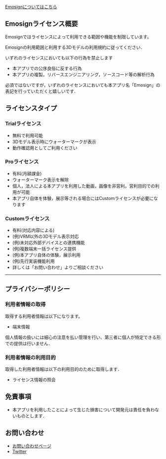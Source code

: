 [Emosignについてはこちら](https://akihiro0105.github.io/EmosignLandingPage/)

## Emosignライセンス概要
Emosignではライセンスによって利用できる範囲や機能を制限しています。

Emosignの利用範囲と利用する3Dモデルの利用規約に従ってください．

いずれのライセンスにおいても以下の行為を禁止します
- 本アプリでの公序良俗に反する行為
- 本アプリの複製，リバースエンジニアリング，ソースコード等の解析行為

必須ではないですが，いずれのライセンスにおいても本アプリ名「Emosign」の表記を行っていただくと嬉しいです．

## ライセンスタイプ
### Trialライセンス
- 無料で利用可能
- 3Dモデル表示時にウォーターマークが表示
- 動作確認用としてご利用ください

### Proライセンス
- 有料(月額課金)
- ウォーターマーク表示を解除
- 個人，法人による本アプリを利用した動画，画像を非営利，営利目的での利用が可能
- 本アプリ自体を体験，展示等される場合にはCustomライセンスが必要になります

### Customライセンス
- 有料(対応内容による)
- (例)VRM以外の3Dモデル表示対応
- (例)未対応外部デバイスとの連携機能
- (例)複数端末一括ライセンス提供
- (例)本アプリ自体の体験，展示利用
- (例)先行実装機能利用
- 詳しくは「お問い合わせ」よりご相談ください

-----

## プライバシーポリシー
### 利用者情報の取得
取得する利用者情報は以下になります。
- 端末情報

個人情報の扱いには細心の注意を払い管理を行い、第三者に個人が特定できる形での提供は行いません．

### 利用者情報の利用目的
取得した利用者情報は以下の利用目的のために取得します．
- ライセンス情報の照会

## 免責事項
- 本アプリを利用したことによって生じた損害について開発元は責任を負わないものとします．

## お問い合わせ
- [お問い合わせページ](https://docs.google.com/forms/d/e/1FAIpQLSeM6epPLYCkLF4ngk_GQKEzkqP9Fn1FzsuyhnKS3RJylz_Klg/viewform)
- [Twitter](https://twitter.com/akihiro01051)

